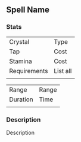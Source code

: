 ## Spell Name

### Stats

|              |          |
|--------------|----------|
| Crystal      | Type     |
| Tap          | Cost     |
| Stamina      | Cost     |
| Requirements | List all |
|              |          |

|              |          |
|--------------|----------|
| Range        | Range    |
| Duration     | Time     |
|              |          |

### Description

Description
